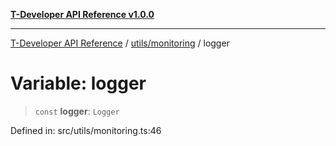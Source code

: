 [**T-Developer API Reference v1.0.0**](../../../README.md)

***

[T-Developer API Reference](../../../modules.md) / [utils/monitoring](../README.md) / logger

# Variable: logger

> `const` **logger**: `Logger`

Defined in: src/utils/monitoring.ts:46
